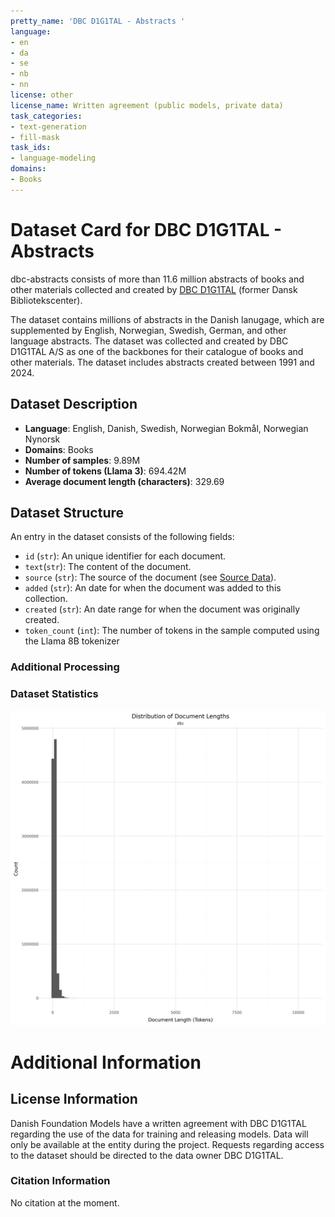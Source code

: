 ```yaml
---
pretty_name: 'DBC D1G1TAL - Abstracts '
language:
- en
- da
- se
- nb
- nn
license: other
license_name: Written agreement (public models, private data)
task_categories:
- text-generation
- fill-mask
task_ids:
- language-modeling
domains:
- Books
---
```


# Dataset Card for DBC D1G1TAL - Abstracts 

<!-- START-SHORT DESCRIPTION -->
dbc-abstracts consists of more than 11.6 million abstracts of books and other materials collected and created by [DBC D1G1TAL](https://dbcdigital.dk/) (former Dansk Bibliotekscenter).
<!-- END-SHORT DESCRIPTION -->

The dataset contains millions of abstracts in the Danish lanugage, which are supplemented by English, Norwegian, Swedish, German, and other language abstracts.
The dataset was collected and created by DBC D1G1TAL A/S as one of the backbones for their catalogue of books and other materials.
The dataset includes abstracts created between 1991 and 2024.




## Dataset Description

<!-- START-DESC-STATS -->
- **Language**: English, Danish, Swedish, Norwegian Bokmål, Norwegian Nynorsk
- **Domains**: Books
- **Number of samples**: 9.89M
- **Number of tokens (Llama 3)**: 694.42M
- **Average document length (characters)**: 329.69
<!-- END-DESC-STATS -->


## Dataset Structure
An entry in the dataset consists of the following fields:

- `id` (`str`): An unique identifier for each document.
- `text`(`str`): The content of the document.
- `source` (`str`): The source of the document (see [Source Data](#source-data)).
- `added` (`str`): An date for when the document was added to this collection.
- `created` (`str`): An date range for when the document was originally created.
- `token_count` (`int`): The number of tokens in the sample computed using the Llama 8B tokenizer


### Additional Processing


### Dataset Statistics

<!-- START-DATASET PLOTS -->
<p align="center">
<img src="./images/dist_document_length.png" width="600" style="margin-right: 10px;" />
</p>
<!-- END-DATASET PLOTS -->


# Additional Information

## License Information
Danish Foundation Models have a written agreement with DBC D1G1TAL regarding the use of the data for training and releasing models. 
Data will only be available at the entity during the project. Requests regarding access to the dataset should be directed to the data owner DBC D1G1TAL.

### Citation Information

No citation at the moment.
